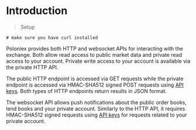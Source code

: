 # Introduction

> Setup

```shell
# make sure you have curl installed
```

Poloniex provides both HTTP and websocket APIs for interacting with the exchange. Both allow read access to public market data and private read access to your account. Private write access to your account is available via the private HTTP API.

The public HTTP endpoint is accessed via GET requests while the private endpoint is accessed via HMAC-SHA512 signed POST requests using [API keys](https://poloniex.com/apiKeys). Both types of HTTP endpoints return results in JSON format.

The websocket API allows push notifications about the public order books, lend books and your private account. Similarly to the HTTP API, it requires HMAC-SHA512 signed requests using [API keys](https://poloniex.com/apiKeys) for requests related to your private account.
